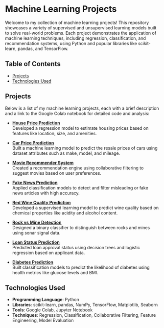 # Machine Learning Projects

Welcome to my collection of machine learning projects! This repository showcases a variety of supervised and unsupervised learning models built to solve real-world problems. Each project demonstrates the application of machine learning techniques, including regression, classification, and recommendation systems, using Python and popular libraries like scikit-learn, pandas, and TensorFlow.

## Table of Contents
- [Projects](#projects)
- [Technologies Used](#technologies-used)
  
## Projects

Below is a list of my machine learning projects, each with a brief description and a link to the Google Colab notebook for detailed code and analysis:

- **[House Price Prediction](https://colab.research.google.com/drive/1JMHEYn7tvwMMJwk4YUfWatTLFZV9uUCP)**  
  Developed a regression model to estimate housing prices based on features like location, size, and amenities.

- **[Car Price Prediction](https://colab.research.google.com/drive/1RYlGHMR5UdyiCT3ZwJRkeCSwFWtxx-a8)**  
  Built a machine learning model to predict the resale prices of cars using dataset attributes such as make, model, and mileage.

- **[Movie Recommender System](https://colab.research.google.com/drive/12uIAqURpqhbQf8hkJkT70JBfMQx-LiGn)**  
  Created a recommendation engine using collaborative filtering to suggest movies based on user preferences.

- **[Fake News Prediction](https://colab.research.google.com/drive/1p4XjhVehdX3zsqhA83IVSbjueFJqK8cl)**  
  Applied classification models to detect and filter misleading or fake news articles with high accuracy.

- **[Red Wine Quality Prediction](https://colab.research.google.com/drive/15813di_VrSK-F4LCpPivUOWuZqiLr1U7)**  
  Developed a supervised learning model to predict wine quality based on chemical properties like acidity and alcohol content.

- **[Rock vs Mine Detection](https://colab.research.google.com/drive/1T1Q6UpMU-4OxPqL9bMm94wJbldqjpG_G)**  
  Designed a binary classifier to distinguish between rocks and mines using sonar signal data.

- **[Loan Status Prediction](https://colab.research.google.com/drive/1c2Ut_UP7cxuwDQrF10iwpjobkw-fG-Iy)**  
  Predicted loan approval status using decision trees and logistic regression based on applicant data.

- **[Diabetes Prediction](https://colab.research.google.com/drive/1Ev0pmRh_zUjlIpFa9h88bf3B8SxSYMAz)**  
  Built classification models to predict the likelihood of diabetes using health metrics like glucose levels and BMI.

## Technologies Used
- **Programming Language**: Python
- **Libraries**: scikit-learn, pandas, NumPy, TensorFlow, Matplotlib, Seaborn
- **Tools**: Google Colab, Jupyter Notebook
- **Techniques**: Regression, Classification, Collaborative Filtering, Feature Engineering, Model Evaluation
   
   
